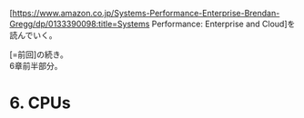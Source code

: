 [https://www.amazon.co.jp/Systems-Performance-Enterprise-Brendan-Gregg/dp/0133390098:title=Systems Performance: Enterprise and Cloud]を読んでいく。

[=前回]の続き。  
6章前半部分。

# 6. CPUs
